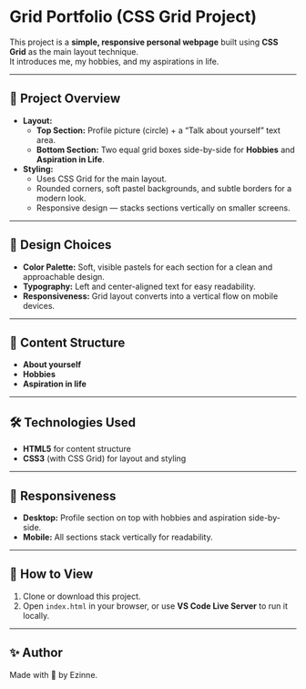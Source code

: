 # Grid Portfolio (CSS Grid Project)

This project is a **simple, responsive personal webpage** built using **CSS Grid** as the main layout technique.  
It introduces me, my hobbies, and my aspirations in life.

---

## 🎯 Project Overview

- **Layout:**
  - **Top Section:** Profile picture (circle) + a “Talk about yourself” text area.
  - **Bottom Section:** Two equal grid boxes side-by-side for **Hobbies** and **Aspiration in Life**.
- **Styling:**
  - Uses CSS Grid for the main layout.
  - Rounded corners, soft pastel backgrounds, and subtle borders for a modern look.
  - Responsive design — stacks sections vertically on smaller screens.

---

## 🎨 Design Choices

- **Color Palette:** Soft, visible pastels for each section for a clean and approachable design.
- **Typography:** Left and center-aligned text for easy readability.
- **Responsiveness:** Grid layout converts into a vertical flow on mobile devices.

---

## 🧾 Content Structure

- **About yourself**
- **Hobbies**
- **Aspiration in life**

---

## 🛠️ Technologies Used

- **HTML5** for content structure  
- **CSS3** (with CSS Grid) for layout and styling  

---

## 📱 Responsiveness

- **Desktop:** Profile section on top with hobbies and aspiration side-by-side.
- **Mobile:** All sections stack vertically for readability.

---

## 🚀 How to View

1. Clone or download this project.
2. Open `index.html` in your browser, or use **VS Code Live Server** to run it locally.

---

## ✨ Author

Made with 💙 by Ezinne.
